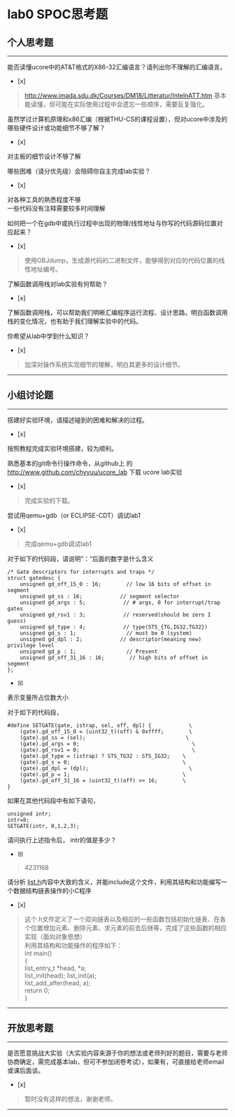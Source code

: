 # lab0 SPOC思考题

## 个人思考题

---

能否读懂ucore中的AT&T格式的X86-32汇编语言？请列出你不理解的汇编语言。
- [x]  

>  http://www.imada.sdu.dk/Courses/DM18/Litteratur/IntelnATT.htm
基本能读懂，但可能在实际使用过程中会遗忘一些顺序，需要反复强化。

虽然学过计算机原理和x86汇编（根据THU-CS的课程设置），但对ucore中涉及的哪些硬件设计或功能细节不够了解？
- [x]  

>   
对主板的细节设计不够了解

哪些困难（请分优先级）会阻碍你自主完成lab实验？
- [x]  

>   
对各种工具的熟悉程度不够    
一些代码没有注释需要较多时间理解

如何把一个在gdb中或执行过程中出现的物理/线性地址与你写的代码源码位置对应起来？
- [x]  

>   使用OBJdump，生成源代码的二进制文件，能够得到对应的代码位置的线性地址编号。

了解函数调用栈对lab实验有何帮助？
- [x]  

>   
了解函数调用栈，可以帮助我们明晰汇编程序运行流程、设计思路。明白函数调用栈的变化情况，也有助于我们理解实验中的代码。

你希望从lab中学到什么知识？
- [x]  

>   加深对操作系统实现细节的理解，明白其更多的设计细节。


---

## 小组讨论题

---

搭建好实验环境，请描述碰到的困难和解决的过程。
- [x]  

> 
按照教程完成实验环境搭建，较为顺利。

熟悉基本的git命令行操作命令，从github上
的 http://www.github.com/chyyuu/ucore_lab 下载
ucore lab实验
- [x]  

> 完成实验的下载。

尝试用qemu+gdb（or ECLIPSE-CDT）调试lab1
- [x]   

> 完成qemu+gdb调试lab1

对于如下的代码段，请说明”：“后面的数字是什么含义
```
/* Gate descriptors for interrupts and traps */
struct gatedesc {
    unsigned gd_off_15_0 : 16;        // low 16 bits of offset in segment
    unsigned gd_ss : 16;            // segment selector
    unsigned gd_args : 5;            // # args, 0 for interrupt/trap gates
    unsigned gd_rsv1 : 3;            // reserved(should be zero I guess)
    unsigned gd_type : 4;            // type(STS_{TG,IG32,TG32})
    unsigned gd_s : 1;                // must be 0 (system)
    unsigned gd_dpl : 2;            // descriptor(meaning new) privilege level
    unsigned gd_p : 1;                // Present
    unsigned gd_off_31_16 : 16;        // high bits of offset in segment
};
```

- [x]  

> 
表示变量所占位数大小

对于如下的代码段，
```
#define SETGATE(gate, istrap, sel, off, dpl) {            \
    (gate).gd_off_15_0 = (uint32_t)(off) & 0xffff;        \
    (gate).gd_ss = (sel);                                \
    (gate).gd_args = 0;                                    \
    (gate).gd_rsv1 = 0;                                    \
    (gate).gd_type = (istrap) ? STS_TG32 : STS_IG32;    \
    (gate).gd_s = 0;                                    \
    (gate).gd_dpl = (dpl);                                \
    (gate).gd_p = 1;                                    \
    (gate).gd_off_31_16 = (uint32_t)(off) >> 16;        \
}
```

如果在其他代码段中有如下语句，
```
unsigned intr;
intr=8;
SETGATE(intr, 0,1,2,3);
```
请问执行上述指令后， intr的值是多少？

- [x]  

> 4231168 
 

请分析 [list.h](https://github.com/chyyuu/ucore_lab/blob/master/labcodes/lab2/libs/list.h)内容中大致的含义，并能include这个文件，利用其结构和功能编写一个数据结构链表操作的小C程序
- [x]  

> 这个.h文件定义了一个双向链表以及相应的一些函数包括初始化链表、在各个位置增加元素、删除元素、求元素的前去后继等，完成了这些函数的相应实现（面向对象思想）     
利用其结构和功能操作的程序如下：      
int main()      
{     
    list_entry_t *head, *a;     
    list_init(head); list_init(a);     
    list_add_after(head, a);       
    return 0;     
}      

---

## 开放思考题

---

是否愿意挑战大实验（大实验内容来源于你的想法或老师列好的题目，需要与老师协商确定，需完成基本lab，但可不参加闭卷考试），如果有，可直接给老师email或课后面谈。
- [x]  

>  暂时没有这样的想法，谢谢老师。

---
